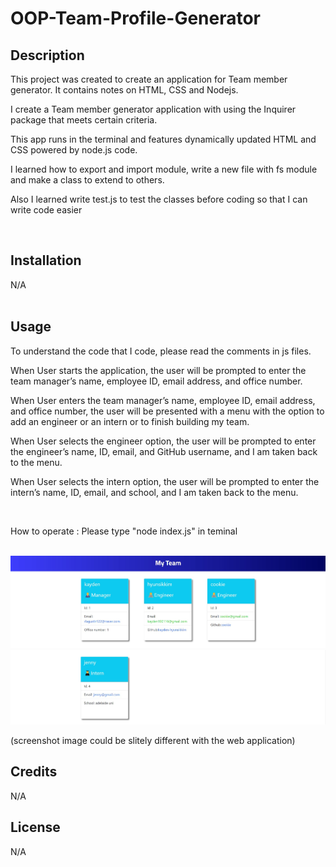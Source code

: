 # OOP-Team-Profile-Generator


## Description

<p>This project was created to create an application for Team member generator. It contains notes on HTML, CSS and Nodejs.</p>
<p>I create a Team member generator application with using the Inquirer package that meets certain criteria.</p>
<p>This app runs in the terminal and features dynamically updated HTML and CSS powered by node.js code.</p>
<p>I learned how to export and import module, write a new file with fs module and make a class to extend to others.</p>
<p>Also I learned write test.js to test the classes before coding so that I can write code easier</p><br>


## Installation

N/A<br><br>


## Usage
<p>To understand the code that I code, please read the comments in js files.</p>
<p>When User starts the application, the user will be prompted to enter the team manager’s name, employee ID, email address, and office number.</p>
<p>When User enters the team manager’s name, employee ID, email address, and office number, the user will be presented with a menu with the option to add an engineer or an intern or to finish building my team.</p>
<p>When User selects the engineer option, the user will be prompted to enter the engineer’s name, ID, email, and GitHub username, and I am taken back to the menu.</p>
<p>When User selects the intern option, the user will be prompted to enter the intern’s name, ID, email, and school, and I am taken back to the menu.</p><br>


How to operate : Please type "node index.js" in teminal<br><br>

![webpage image](./Develop/src/Screenshot-TOP.jpg)<br>
![webpage image](./Develop/src/Screenshot-bottom.jpg)<br>


(screenshot image could be slitely different with the web application)

## Credits

N/A

## License

N/A